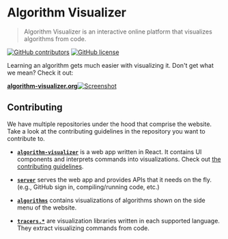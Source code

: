 # Algorithm Visualizer

> Algorithm Visualizer is an interactive online platform that visualizes algorithms from code.

[![GitHub contributors](https://img.shields.io/github/contributors/algorithm-visualizer/algorithm-visualizer.svg?style=flat-square)](https://github.com/algorithm-visualizer/algorithm-visualizer/graphs/contributors)
[![GitHub license](https://img.shields.io/github/license/algorithm-visualizer/algorithm-visualizer.svg?style=flat-square)](https://github.com/algorithm-visualizer/algorithm-visualizer/blob/master/LICENSE)

Learning an algorithm gets much easier with visualizing it. Don't get what we mean? Check it out:

[**algorithm-visualizer.org**![Screenshot](https://raw.githubusercontent.com/algorithm-visualizer/algorithm-visualizer/master/branding/screenshot.png)](https://algorithm-visualizer.org/)

## Contributing

We have multiple repositories under the hood that comprise the website. Take a look at the contributing guidelines in the repository you want to contribute to.

- [**`algorithm-visualizer`**](https://github.com/algorithm-visualizer/algorithm-visualizer) is a web app written in React. It contains UI components and interprets commands into visualizations. Check out [the contributing guidelines](CONTRIBUTING.md).

- [**`server`**](https://github.com/algorithm-visualizer/server) serves the web app and provides APIs that it needs on the fly. (e.g., GitHub sign in, compiling/running code, etc.)

- [**`algorithms`**](https://github.com/algorithm-visualizer/algorithms) contains visualizations of algorithms shown on the side menu of the website.

- [**`tracers.*`**](https://github.com/search?q=topic%3Avisualization-library+org%3Aalgorithm-visualizer&type=Repositories) are visualization libraries written in each supported language. They extract visualizing commands from code.
